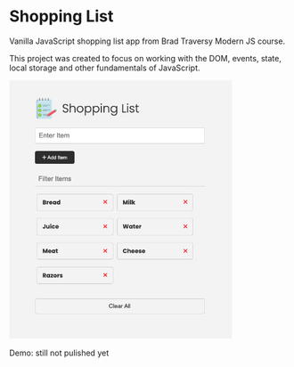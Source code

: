 # Shopping List

Vanilla JavaScript shopping list app from Brad Traversy Modern JS course.

This project was created to focus on working with the DOM, events, state, local storage and other fundamentals of JavaScript.

<img src="images/screen.png" width="400">

Demo: still not pulished yet
